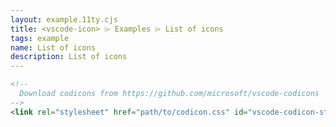 ```yaml
---
layout: example.11ty.cjs
title: <vscode-icon> ⌲ Examples ⌲ List of icons
tags: example
name: List of icons
description: List of icons
---
```


```html
<!--
  Download codicons from https://github.com/microsoft/vscode-codicons
-->
<link rel="stylesheet" href="path/to/codicon.css" id="vscode-codicon-stylesheet">

```

<vscode-icon name="account" title="account"></vscode-icon>
<vscode-icon name="activate-breakpoints" title="activate-breakpoints"></vscode-icon>
<vscode-icon name="add" title="add"></vscode-icon>
<vscode-icon name="alert" title="alert"></vscode-icon>
<vscode-icon name="archive" title="archive"></vscode-icon>
<vscode-icon name="array" title="array"></vscode-icon>
<vscode-icon name="arrow-both" title="arrow-both"></vscode-icon>
<vscode-icon name="arrow-down" title="arrow-down"></vscode-icon>
<vscode-icon name="arrow-left" title="arrow-left"></vscode-icon>
<vscode-icon name="arrow-right" title="arrow-right"></vscode-icon>
<vscode-icon name="arrow-small-down" title="arrow-small-down"></vscode-icon>
<vscode-icon name="arrow-small-left" title="arrow-small-left"></vscode-icon>
<vscode-icon name="arrow-small-right" title="arrow-small-right"></vscode-icon>
<vscode-icon name="arrow-small-up" title="arrow-small-up"></vscode-icon>
<vscode-icon name="arrow-up" title="arrow-up"></vscode-icon>
<vscode-icon name="beaker" title="beaker"></vscode-icon>
<vscode-icon name="bell" title="bell"></vscode-icon>
<vscode-icon name="bell-dot" title="bell-dot"></vscode-icon>
<vscode-icon name="bold" title="bold"></vscode-icon>
<vscode-icon name="book" title="book"></vscode-icon>
<vscode-icon name="bookmark" title="bookmark"></vscode-icon>
<vscode-icon name="briefcase" title="briefcase"></vscode-icon>
<vscode-icon name="broadcast" title="broadcast"></vscode-icon>
<vscode-icon name="browser" title="browser"></vscode-icon>
<vscode-icon name="bug" title="bug"></vscode-icon>
<vscode-icon name="calendar" title="calendar"></vscode-icon>
<vscode-icon name="call-incoming" title="call-incoming"></vscode-icon>
<vscode-icon name="call-outgoing" title="call-outgoing"></vscode-icon>
<vscode-icon name="case-sensitive" title="case-sensitive"></vscode-icon>
<vscode-icon name="check" title="check"></vscode-icon>
<vscode-icon name="check-all" title="check-all"></vscode-icon>
<vscode-icon name="checklist" title="checklist"></vscode-icon>
<vscode-icon name="chevron-down" title="chevron-down"></vscode-icon>
<vscode-icon name="chevron-left" title="chevron-left"></vscode-icon>
<vscode-icon name="chevron-right" title="chevron-right"></vscode-icon>
<vscode-icon name="chevron-up" title="chevron-up"></vscode-icon>
<vscode-icon name="chrome-close" title="chrome-close"></vscode-icon>
<vscode-icon name="chrome-maximize" title="chrome-maximize"></vscode-icon>
<vscode-icon name="chrome-minimize" title="chrome-minimize"></vscode-icon>
<vscode-icon name="chrome-restore" title="chrome-restore"></vscode-icon>
<vscode-icon name="circle-filled" title="circle-filled"></vscode-icon>
<vscode-icon name="circle-outline" title="circle-outline"></vscode-icon>
<vscode-icon name="circle-slash" title="circle-slash"></vscode-icon>
<vscode-icon name="circuit-board" title="circuit-board"></vscode-icon>
<vscode-icon name="clear-all" title="clear-all"></vscode-icon>
<vscode-icon name="clippy" title="clippy"></vscode-icon>
<vscode-icon name="clock" title="clock"></vscode-icon>
<vscode-icon name="clone" title="clone"></vscode-icon>
<vscode-icon name="close" title="close"></vscode-icon>
<vscode-icon name="close-all" title="close-all"></vscode-icon>
<vscode-icon name="close-dirty" title="close-dirty"></vscode-icon>
<vscode-icon name="cloud" title="cloud"></vscode-icon>
<vscode-icon name="cloud-download" title="cloud-download"></vscode-icon>
<vscode-icon name="cloud-upload" title="cloud-upload"></vscode-icon>
<vscode-icon name="code" title="code"></vscode-icon>
<vscode-icon name="collapse-all" title="collapse-all"></vscode-icon>
<vscode-icon name="color-mode" title="color-mode"></vscode-icon>
<vscode-icon name="comment" title="comment"></vscode-icon>
<vscode-icon name="comment-add" title="comment-add"></vscode-icon>
<vscode-icon name="comment-discussion" title="comment-discussion"></vscode-icon>
<vscode-icon name="compare-changes" title="compare-changes"></vscode-icon>
<vscode-icon name="console" title="console"></vscode-icon>
<vscode-icon name="credit-card" title="credit-card"></vscode-icon>
<vscode-icon name="dash" title="dash"></vscode-icon>
<vscode-icon name="dashboard" title="dashboard"></vscode-icon>
<vscode-icon name="database" title="database"></vscode-icon>
<vscode-icon name="debug" title="debug"></vscode-icon>
<vscode-icon name="debug-alt" title="debug-alt"></vscode-icon>
<vscode-icon name="debug-alt-small" title="debug-alt-small"></vscode-icon>
<vscode-icon name="debug-breakpoint" title="debug-breakpoint"></vscode-icon>
<vscode-icon name="debug-breakpoint-conditional" title="debug-breakpoint-conditional"></vscode-icon>
<vscode-icon name="debug-breakpoint-conditional-disabled" title="debug-breakpoint-conditional-disabled"></vscode-icon>
<vscode-icon name="debug-breakpoint-conditional-unverified" title="debug-breakpoint-conditional-unverified"></vscode-icon>
<vscode-icon name="debug-breakpoint-data" title="debug-breakpoint-data"></vscode-icon>
<vscode-icon name="debug-breakpoint-data-disabled" title="debug-breakpoint-data-disabled"></vscode-icon>
<vscode-icon name="debug-breakpoint-data-unverified" title="debug-breakpoint-data-unverified"></vscode-icon>
<vscode-icon name="debug-breakpoint-disabled" title="debug-breakpoint-disabled"></vscode-icon>
<vscode-icon name="debug-breakpoint-function" title="debug-breakpoint-function"></vscode-icon>
<vscode-icon name="debug-breakpoint-function-disabled" title="debug-breakpoint-function-disabled"></vscode-icon>
<vscode-icon name="debug-breakpoint-function-unverified" title="debug-breakpoint-function-unverified"></vscode-icon>
<vscode-icon name="debug-breakpoint-log" title="debug-breakpoint-log"></vscode-icon>
<vscode-icon name="debug-breakpoint-log-disabled" title="debug-breakpoint-log-disabled"></vscode-icon>
<vscode-icon name="debug-breakpoint-log-unverified" title="debug-breakpoint-log-unverified"></vscode-icon>
<vscode-icon name="debug-breakpoint-unsupported" title="debug-breakpoint-unsupported"></vscode-icon>
<vscode-icon name="debug-breakpoint-unverified" title="debug-breakpoint-unverified"></vscode-icon>
<vscode-icon name="debug-console" title="debug-console"></vscode-icon>
<vscode-icon name="debug-continue" title="debug-continue"></vscode-icon>
<vscode-icon name="debug-disconnect" title="debug-disconnect"></vscode-icon>
<vscode-icon name="debug-hint" title="debug-hint"></vscode-icon>
<vscode-icon name="debug-pause" title="debug-pause"></vscode-icon>
<vscode-icon name="debug-restart" title="debug-restart"></vscode-icon>
<vscode-icon name="debug-restart-frame" title="debug-restart-frame"></vscode-icon>
<vscode-icon name="debug-reverse-continue" title="debug-reverse-continue"></vscode-icon>
<vscode-icon name="debug-stackframe" title="debug-stackframe"></vscode-icon>
<vscode-icon name="debug-stackframe-active" title="debug-stackframe-active"></vscode-icon>
<vscode-icon name="debug-stackframe-dot" title="debug-stackframe-dot"></vscode-icon>
<vscode-icon name="debug-stackframe-focused" title="debug-stackframe-focused"></vscode-icon>
<vscode-icon name="debug-start" title="debug-start"></vscode-icon>
<vscode-icon name="debug-step-back" title="debug-step-back"></vscode-icon>
<vscode-icon name="debug-step-into" title="debug-step-into"></vscode-icon>
<vscode-icon name="debug-step-out" title="debug-step-out"></vscode-icon>
<vscode-icon name="debug-step-over" title="debug-step-over"></vscode-icon>
<vscode-icon name="debug-stop" title="debug-stop"></vscode-icon>
<vscode-icon name="desktop-download" title="desktop-download"></vscode-icon>
<vscode-icon name="device-camera" title="device-camera"></vscode-icon>
<vscode-icon name="device-camera-video" title="device-camera-video"></vscode-icon>
<vscode-icon name="device-desktop" title="device-desktop"></vscode-icon>
<vscode-icon name="device-mobile" title="device-mobile"></vscode-icon>
<vscode-icon name="diff" title="diff"></vscode-icon>
<vscode-icon name="diff-added" title="diff-added"></vscode-icon>
<vscode-icon name="diff-ignored" title="diff-ignored"></vscode-icon>
<vscode-icon name="diff-modified" title="diff-modified"></vscode-icon>
<vscode-icon name="diff-removed" title="diff-removed"></vscode-icon>
<vscode-icon name="diff-renamed" title="diff-renamed"></vscode-icon>
<vscode-icon name="discard" title="discard"></vscode-icon>
<vscode-icon name="edit" title="edit"></vscode-icon>
<vscode-icon name="editor-layout" title="editor-layout"></vscode-icon>
<vscode-icon name="ellipsis" title="ellipsis"></vscode-icon>
<vscode-icon name="empty-window" title="empty-window"></vscode-icon>
<vscode-icon name="error" title="error"></vscode-icon>
<vscode-icon name="exclude" title="exclude"></vscode-icon>
<vscode-icon name="expand-all" title="expand-all"></vscode-icon>
<vscode-icon name="export" title="export"></vscode-icon>
<vscode-icon name="extensions" title="extensions"></vscode-icon>
<vscode-icon name="eye" title="eye"></vscode-icon>
<vscode-icon name="eye-closed" title="eye-closed"></vscode-icon>
<vscode-icon name="eye-unwatch" title="eye-unwatch"></vscode-icon>
<vscode-icon name="eye-watch" title="eye-watch"></vscode-icon>
<vscode-icon name="feedback" title="feedback"></vscode-icon>
<vscode-icon name="file" title="file"></vscode-icon>
<vscode-icon name="file-add" title="file-add"></vscode-icon>
<vscode-icon name="file-binary" title="file-binary"></vscode-icon>
<vscode-icon name="file-code" title="file-code"></vscode-icon>
<vscode-icon name="file-directory" title="file-directory"></vscode-icon>
<vscode-icon name="file-directory-create" title="file-directory-create"></vscode-icon>
<vscode-icon name="file-media" title="file-media"></vscode-icon>
<vscode-icon name="file-pdf" title="file-pdf"></vscode-icon>
<vscode-icon name="file-submodule" title="file-submodule"></vscode-icon>
<vscode-icon name="file-symlink-directory" title="file-symlink-directory"></vscode-icon>
<vscode-icon name="file-symlink-file" title="file-symlink-file"></vscode-icon>
<vscode-icon name="file-text" title="file-text"></vscode-icon>
<vscode-icon name="file-zip" title="file-zip"></vscode-icon>
<vscode-icon name="files" title="files"></vscode-icon>
<vscode-icon name="filter" title="filter"></vscode-icon>
<vscode-icon name="flame" title="flame"></vscode-icon>
<vscode-icon name="fold" title="fold"></vscode-icon>
<vscode-icon name="fold-down" title="fold-down"></vscode-icon>
<vscode-icon name="fold-up" title="fold-up"></vscode-icon>
<vscode-icon name="folder" title="folder"></vscode-icon>
<vscode-icon name="folder-active" title="folder-active"></vscode-icon>
<vscode-icon name="folder-opened" title="folder-opened"></vscode-icon>
<vscode-icon name="gear" title="gear"></vscode-icon>
<vscode-icon name="gift" title="gift"></vscode-icon>
<vscode-icon name="gist" title="gist"></vscode-icon>
<vscode-icon name="gist-fork" title="gist-fork"></vscode-icon>
<vscode-icon name="gist-new" title="gist-new"></vscode-icon>
<vscode-icon name="gist-private" title="gist-private"></vscode-icon>
<vscode-icon name="gist-secret" title="gist-secret"></vscode-icon>
<vscode-icon name="git-branch" title="git-branch"></vscode-icon>
<vscode-icon name="git-branch-create" title="git-branch-create"></vscode-icon>
<vscode-icon name="git-branch-delete" title="git-branch-delete"></vscode-icon>
<vscode-icon name="git-commit" title="git-commit"></vscode-icon>
<vscode-icon name="git-compare" title="git-compare"></vscode-icon>
<vscode-icon name="git-fork-private" title="git-fork-private"></vscode-icon>
<vscode-icon name="git-merge" title="git-merge"></vscode-icon>
<vscode-icon name="git-pull-request" title="git-pull-request"></vscode-icon>
<vscode-icon name="git-pull-request-abandoned" title="git-pull-request-abandoned"></vscode-icon>
<vscode-icon name="github" title="github"></vscode-icon>
<vscode-icon name="github-action" title="github-action"></vscode-icon>
<vscode-icon name="github-alt" title="github-alt"></vscode-icon>
<vscode-icon name="github-inverted" title="github-inverted"></vscode-icon>
<vscode-icon name="globe" title="globe"></vscode-icon>
<vscode-icon name="go-to-file" title="go-to-file"></vscode-icon>
<vscode-icon name="grabber" title="grabber"></vscode-icon>
<vscode-icon name="graph" title="graph"></vscode-icon>
<vscode-icon name="graph-left" title="graph-left"></vscode-icon>
<vscode-icon name="gripper" title="gripper"></vscode-icon>
<vscode-icon name="group-by-ref-type" title="group-by-ref-type"></vscode-icon>
<vscode-icon name="heart" title="heart"></vscode-icon>
<vscode-icon name="history" title="history"></vscode-icon>
<vscode-icon name="home" title="home"></vscode-icon>
<vscode-icon name="horizontal-rule" title="horizontal-rule"></vscode-icon>
<vscode-icon name="hubot" title="hubot"></vscode-icon>
<vscode-icon name="inbox" title="inbox"></vscode-icon>
<vscode-icon name="info" title="info"></vscode-icon>
<vscode-icon name="issue-closed" title="issue-closed"></vscode-icon>
<vscode-icon name="issue-opened" title="issue-opened"></vscode-icon>
<vscode-icon name="issue-reopened" title="issue-reopened"></vscode-icon>
<vscode-icon name="issues" title="issues"></vscode-icon>
<vscode-icon name="italic" title="italic"></vscode-icon>
<vscode-icon name="jersey" title="jersey"></vscode-icon>
<vscode-icon name="json" title="json"></vscode-icon>
<vscode-icon name="kebab-horizontal" title="kebab-horizontal"></vscode-icon>
<vscode-icon name="kebab-vertical" title="kebab-vertical"></vscode-icon>
<vscode-icon name="key" title="key"></vscode-icon>
<vscode-icon name="keyboard" title="keyboard"></vscode-icon>
<vscode-icon name="law" title="law"></vscode-icon>
<vscode-icon name="library" title="library"></vscode-icon>
<vscode-icon name="light-bulb" title="light-bulb"></vscode-icon>
<vscode-icon name="lightbulb" title="lightbulb"></vscode-icon>
<vscode-icon name="lightbulb-autofix" title="lightbulb-autofix"></vscode-icon>
<vscode-icon name="link" title="link"></vscode-icon>
<vscode-icon name="link-external" title="link-external"></vscode-icon>
<vscode-icon name="list-filter" title="list-filter"></vscode-icon>
<vscode-icon name="list-flat" title="list-flat"></vscode-icon>
<vscode-icon name="list-ordered" title="list-ordered"></vscode-icon>
<vscode-icon name="list-selection" title="list-selection"></vscode-icon>
<vscode-icon name="list-tree" title="list-tree"></vscode-icon>
<vscode-icon name="list-unordered" title="list-unordered"></vscode-icon>
<vscode-icon name="live-share" title="live-share"></vscode-icon>
<vscode-icon name="loading" title="loading"></vscode-icon>
<vscode-icon name="location" title="location"></vscode-icon>
<vscode-icon name="lock" title="lock"></vscode-icon>
<vscode-icon name="log-in" title="log-in"></vscode-icon>
<vscode-icon name="log-out" title="log-out"></vscode-icon>
<vscode-icon name="logo-github" title="logo-github"></vscode-icon>
<vscode-icon name="magnet" title="magnet"></vscode-icon>
<vscode-icon name="mail" title="mail"></vscode-icon>
<vscode-icon name="mail-read" title="mail-read"></vscode-icon>
<vscode-icon name="mail-reply" title="mail-reply"></vscode-icon>
<vscode-icon name="mark-github" title="mark-github"></vscode-icon>
<vscode-icon name="markdown" title="markdown"></vscode-icon>
<vscode-icon name="megaphone" title="megaphone"></vscode-icon>
<vscode-icon name="mention" title="mention"></vscode-icon>
<vscode-icon name="menu" title="menu"></vscode-icon>
<vscode-icon name="merge" title="merge"></vscode-icon>
<vscode-icon name="microscope" title="microscope"></vscode-icon>
<vscode-icon name="milestone" title="milestone"></vscode-icon>
<vscode-icon name="mirror" title="mirror"></vscode-icon>
<vscode-icon name="mirror-private" title="mirror-private"></vscode-icon>
<vscode-icon name="mirror-public" title="mirror-public"></vscode-icon>
<vscode-icon name="more" title="more"></vscode-icon>
<vscode-icon name="mortar-board" title="mortar-board"></vscode-icon>
<vscode-icon name="move" title="move"></vscode-icon>
<vscode-icon name="multiple-windows" title="multiple-windows"></vscode-icon>
<vscode-icon name="mute" title="mute"></vscode-icon>
<vscode-icon name="new-file" title="new-file"></vscode-icon>
<vscode-icon name="new-folder" title="new-folder"></vscode-icon>
<vscode-icon name="no-newline" title="no-newline"></vscode-icon>
<vscode-icon name="note" title="note"></vscode-icon>
<vscode-icon name="notebook" title="notebook"></vscode-icon>
<vscode-icon name="octoface" title="octoface"></vscode-icon>
<vscode-icon name="open-preview" title="open-preview"></vscode-icon>
<vscode-icon name="organization" title="organization"></vscode-icon>
<vscode-icon name="organization-filled" title="organization-filled"></vscode-icon>
<vscode-icon name="organization-outline" title="organization-outline"></vscode-icon>
<vscode-icon name="output" title="output"></vscode-icon>
<vscode-icon name="package" title="package"></vscode-icon>
<vscode-icon name="paintcan" title="paintcan"></vscode-icon>
<vscode-icon name="pass" title="pass"></vscode-icon>
<vscode-icon name="pencil" title="pencil"></vscode-icon>
<vscode-icon name="person" title="person"></vscode-icon>
<vscode-icon name="person-add" title="person-add"></vscode-icon>
<vscode-icon name="person-filled" title="person-filled"></vscode-icon>
<vscode-icon name="person-follow" title="person-follow"></vscode-icon>
<vscode-icon name="person-outline" title="person-outline"></vscode-icon>
<vscode-icon name="pin" title="pin"></vscode-icon>
<vscode-icon name="pinned" title="pinned"></vscode-icon>
<vscode-icon name="play" title="play"></vscode-icon>
<vscode-icon name="play-circle" title="play-circle"></vscode-icon>
<vscode-icon name="plug" title="plug"></vscode-icon>
<vscode-icon name="plus" title="plus"></vscode-icon>
<vscode-icon name="preserve-case" title="preserve-case"></vscode-icon>
<vscode-icon name="preview" title="preview"></vscode-icon>
<vscode-icon name="primitive-dot" title="primitive-dot"></vscode-icon>
<vscode-icon name="primitive-square" title="primitive-square"></vscode-icon>
<vscode-icon name="project" title="project"></vscode-icon>
<vscode-icon name="pulse" title="pulse"></vscode-icon>
<vscode-icon name="question" title="question"></vscode-icon>
<vscode-icon name="quote" title="quote"></vscode-icon>
<vscode-icon name="radio-tower" title="radio-tower"></vscode-icon>
<vscode-icon name="reactions" title="reactions"></vscode-icon>
<vscode-icon name="record" title="record"></vscode-icon>
<vscode-icon name="record-keys" title="record-keys"></vscode-icon>
<vscode-icon name="redo" title="redo"></vscode-icon>
<vscode-icon name="references" title="references"></vscode-icon>
<vscode-icon name="refresh" title="refresh"></vscode-icon>
<vscode-icon name="regex" title="regex"></vscode-icon>
<vscode-icon name="remote" title="remote"></vscode-icon>
<vscode-icon name="remote-explorer" title="remote-explorer"></vscode-icon>
<vscode-icon name="remove" title="remove"></vscode-icon>
<vscode-icon name="remove-close" title="remove-close"></vscode-icon>
<vscode-icon name="repl" title="repl"></vscode-icon>
<vscode-icon name="replace" title="replace"></vscode-icon>
<vscode-icon name="replace-all" title="replace-all"></vscode-icon>
<vscode-icon name="reply" title="reply"></vscode-icon>
<vscode-icon name="repo" title="repo"></vscode-icon>
<vscode-icon name="repo-clone" title="repo-clone"></vscode-icon>
<vscode-icon name="repo-create" title="repo-create"></vscode-icon>
<vscode-icon name="repo-delete" title="repo-delete"></vscode-icon>
<vscode-icon name="repo-force-push" title="repo-force-push"></vscode-icon>
<vscode-icon name="repo-forked" title="repo-forked"></vscode-icon>
<vscode-icon name="repo-pull" title="repo-pull"></vscode-icon>
<vscode-icon name="repo-push" title="repo-push"></vscode-icon>
<vscode-icon name="repo-sync" title="repo-sync"></vscode-icon>
<vscode-icon name="report" title="report"></vscode-icon>
<vscode-icon name="request-changes" title="request-changes"></vscode-icon>
<vscode-icon name="rocket" title="rocket"></vscode-icon>
<vscode-icon name="root-folder" title="root-folder"></vscode-icon>
<vscode-icon name="root-folder-opened" title="root-folder-opened"></vscode-icon>
<vscode-icon name="rss" title="rss"></vscode-icon>
<vscode-icon name="ruby" title="ruby"></vscode-icon>
<vscode-icon name="run" title="run"></vscode-icon>
<vscode-icon name="run-all" title="run-all"></vscode-icon>
<vscode-icon name="save" title="save"></vscode-icon>
<vscode-icon name="save-all" title="save-all"></vscode-icon>
<vscode-icon name="save-as" title="save-as"></vscode-icon>
<vscode-icon name="screen-full" title="screen-full"></vscode-icon>
<vscode-icon name="screen-normal" title="screen-normal"></vscode-icon>
<vscode-icon name="search" title="search"></vscode-icon>
<vscode-icon name="search-save" title="search-save"></vscode-icon>
<vscode-icon name="search-stop" title="search-stop"></vscode-icon>
<vscode-icon name="selection" title="selection"></vscode-icon>
<vscode-icon name="server" title="server"></vscode-icon>
<vscode-icon name="server-environment" title="server-environment"></vscode-icon>
<vscode-icon name="server-process" title="server-process"></vscode-icon>
<vscode-icon name="settings" title="settings"></vscode-icon>
<vscode-icon name="settings-gear" title="settings-gear"></vscode-icon>
<vscode-icon name="shield" title="shield"></vscode-icon>
<vscode-icon name="sign-in" title="sign-in"></vscode-icon>
<vscode-icon name="sign-out" title="sign-out"></vscode-icon>
<vscode-icon name="smiley" title="smiley"></vscode-icon>
<vscode-icon name="sort-precedence" title="sort-precedence"></vscode-icon>
<vscode-icon name="source-control" title="source-control"></vscode-icon>
<vscode-icon name="split-horizontal" title="split-horizontal"></vscode-icon>
<vscode-icon name="split-vertical" title="split-vertical"></vscode-icon>
<vscode-icon name="squirrel" title="squirrel"></vscode-icon>
<vscode-icon name="star" title="star"></vscode-icon>
<vscode-icon name="star-add" title="star-add"></vscode-icon>
<vscode-icon name="star-delete" title="star-delete"></vscode-icon>
<vscode-icon name="star-empty" title="star-empty"></vscode-icon>
<vscode-icon name="star-full" title="star-full"></vscode-icon>
<vscode-icon name="star-half" title="star-half"></vscode-icon>
<vscode-icon name="stop" title="stop"></vscode-icon>
<vscode-icon name="stop-circle" title="stop-circle"></vscode-icon>
<vscode-icon name="symbol-array" title="symbol-array"></vscode-icon>
<vscode-icon name="symbol-boolean" title="symbol-boolean"></vscode-icon>
<vscode-icon name="symbol-class" title="symbol-class"></vscode-icon>
<vscode-icon name="symbol-color" title="symbol-color"></vscode-icon>
<vscode-icon name="symbol-constant" title="symbol-constant"></vscode-icon>
<vscode-icon name="symbol-constructor" title="symbol-constructor"></vscode-icon>
<vscode-icon name="symbol-enum" title="symbol-enum"></vscode-icon>
<vscode-icon name="symbol-enum-member" title="symbol-enum-member"></vscode-icon>
<vscode-icon name="symbol-event" title="symbol-event"></vscode-icon>
<vscode-icon name="symbol-field" title="symbol-field"></vscode-icon>
<vscode-icon name="symbol-file" title="symbol-file"></vscode-icon>
<vscode-icon name="symbol-folder" title="symbol-folder"></vscode-icon>
<vscode-icon name="symbol-function" title="symbol-function"></vscode-icon>
<vscode-icon name="symbol-interface" title="symbol-interface"></vscode-icon>
<vscode-icon name="symbol-key" title="symbol-key"></vscode-icon>
<vscode-icon name="symbol-keyword" title="symbol-keyword"></vscode-icon>
<vscode-icon name="symbol-method" title="symbol-method"></vscode-icon>
<vscode-icon name="symbol-misc" title="symbol-misc"></vscode-icon>
<vscode-icon name="symbol-module" title="symbol-module"></vscode-icon>
<vscode-icon name="symbol-namespace" title="symbol-namespace"></vscode-icon>
<vscode-icon name="symbol-null" title="symbol-null"></vscode-icon>
<vscode-icon name="symbol-number" title="symbol-number"></vscode-icon>
<vscode-icon name="symbol-numeric" title="symbol-numeric"></vscode-icon>
<vscode-icon name="symbol-object" title="symbol-object"></vscode-icon>
<vscode-icon name="symbol-operator" title="symbol-operator"></vscode-icon>
<vscode-icon name="symbol-package" title="symbol-package"></vscode-icon>
<vscode-icon name="symbol-parameter" title="symbol-parameter"></vscode-icon>
<vscode-icon name="symbol-property" title="symbol-property"></vscode-icon>
<vscode-icon name="symbol-reference" title="symbol-reference"></vscode-icon>
<vscode-icon name="symbol-ruler" title="symbol-ruler"></vscode-icon>
<vscode-icon name="symbol-snippet" title="symbol-snippet"></vscode-icon>
<vscode-icon name="symbol-string" title="symbol-string"></vscode-icon>
<vscode-icon name="symbol-struct" title="symbol-struct"></vscode-icon>
<vscode-icon name="symbol-structure" title="symbol-structure"></vscode-icon>
<vscode-icon name="symbol-text" title="symbol-text"></vscode-icon>
<vscode-icon name="symbol-type-parameter" title="symbol-type-parameter"></vscode-icon>
<vscode-icon name="symbol-unit" title="symbol-unit"></vscode-icon>
<vscode-icon name="symbol-value" title="symbol-value"></vscode-icon>
<vscode-icon name="symbol-variable" title="symbol-variable"></vscode-icon>
<vscode-icon name="sync" title="sync"></vscode-icon>
<vscode-icon name="sync-ignored" title="sync-ignored"></vscode-icon>
<vscode-icon name="tag" title="tag"></vscode-icon>
<vscode-icon name="tag-add" title="tag-add"></vscode-icon>
<vscode-icon name="tag-remove" title="tag-remove"></vscode-icon>
<vscode-icon name="tasklist" title="tasklist"></vscode-icon>
<vscode-icon name="telescope" title="telescope"></vscode-icon>
<vscode-icon name="terminal" title="terminal"></vscode-icon>
<vscode-icon name="text-size" title="text-size"></vscode-icon>
<vscode-icon name="three-bars" title="three-bars"></vscode-icon>
<vscode-icon name="thumbsdown" title="thumbsdown"></vscode-icon>
<vscode-icon name="thumbsup" title="thumbsup"></vscode-icon>
<vscode-icon name="tools" title="tools"></vscode-icon>
<vscode-icon name="trash" title="trash"></vscode-icon>
<vscode-icon name="trashcan" title="trashcan"></vscode-icon>
<vscode-icon name="triangle-down" title="triangle-down"></vscode-icon>
<vscode-icon name="triangle-left" title="triangle-left"></vscode-icon>
<vscode-icon name="triangle-right" title="triangle-right"></vscode-icon>
<vscode-icon name="triangle-up" title="triangle-up"></vscode-icon>
<vscode-icon name="twitter" title="twitter"></vscode-icon>
<vscode-icon name="unfold" title="unfold"></vscode-icon>
<vscode-icon name="ungroup-by-ref-type" title="ungroup-by-ref-type"></vscode-icon>
<vscode-icon name="unlock" title="unlock"></vscode-icon>
<vscode-icon name="unmute" title="unmute"></vscode-icon>
<vscode-icon name="unverified" title="unverified"></vscode-icon>
<vscode-icon name="variable" title="variable"></vscode-icon>
<vscode-icon name="verified" title="verified"></vscode-icon>
<vscode-icon name="versions" title="versions"></vscode-icon>
<vscode-icon name="vm" title="vm"></vscode-icon>
<vscode-icon name="vm-active" title="vm-active"></vscode-icon>
<vscode-icon name="vm-connect" title="vm-connect"></vscode-icon>
<vscode-icon name="vm-outline" title="vm-outline"></vscode-icon>
<vscode-icon name="vm-running" title="vm-running"></vscode-icon>
<vscode-icon name="warning" title="warning"></vscode-icon>
<vscode-icon name="watch" title="watch"></vscode-icon>
<vscode-icon name="whitespace" title="whitespace"></vscode-icon>
<vscode-icon name="whole-word" title="whole-word"></vscode-icon>
<vscode-icon name="window" title="window"></vscode-icon>
<vscode-icon name="word-wrap" title="word-wrap"></vscode-icon>
<vscode-icon name="wrench" title="wrench"></vscode-icon>
<vscode-icon name="wrench-subaction" title="wrench-subaction"></vscode-icon>
<vscode-icon name="x" title="x"></vscode-icon>
<vscode-icon name="zap" title="zap"></vscode-icon>
<vscode-icon name="zoom-in" title="zoom-in"></vscode-icon>
<vscode-icon name="zoom-out" title="zoom-out"></vscode-icon>
